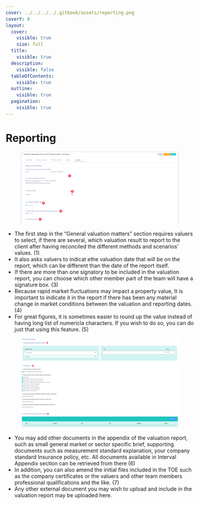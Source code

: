 ```yaml
---
cover: ../../../../.gitbook/assets/reporting.png
coverY: 0
layout:
  cover:
    visible: true
    size: full
  title:
    visible: true
  description:
    visible: false
  tableOfContents:
    visible: true
  outline:
    visible: true
  pagination:
    visible: true
---
```


# Reporting

<figure><img src="../../../../.gitbook/assets/image (12) (1).png" alt=""><figcaption></figcaption></figure>

* The first step in the “General valuation matters” section requires valuers to select, if there are several, which valuation result to report to the client after having reconciled the different methods and scenarios’ values. (1)
* It also asks valuers to indicat ethe valuation date that will be on the report, which can be different than the date of the report itself.
* If there are more than one signatory to be included in the valuation report, you can choose which other member part of the team will have a signature box. (3)
* Because rapid market fluctuations may impact a property value, It is important to indicate it in the report if there has been any material change in market conditions between the valuation and reporting dates. (4)
* For great figures, it is sometimes easier to round up the value instead of having long list of numericla characters. If you wish to do so, you can do just that using this feature. (5)

<figure><img src="../../../../.gitbook/assets/image (13) (1).png" alt=""><figcaption></figcaption></figure>

* You may add other documents in the appendix of the valuation report, such as small general market or sector specific brief, supporting documents such as measurement standard explanation, your company standard Insurance policy, etc. All documents available in Interval Appendix section can be retrieved from there (6)
* In addition, you can also amend the initial files included in the TOE such as the company certificates or the valuers and other team members professional qualifications and the like. (7)
* Any other external document you may wish to upload and include in the valuation report may be uploaded here.
